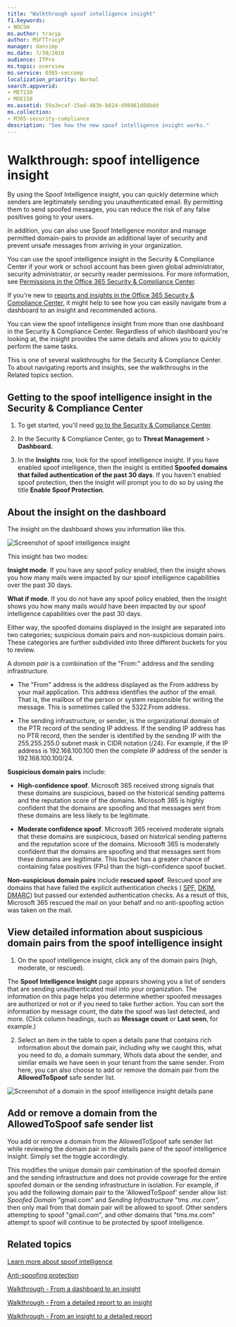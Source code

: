 ```yaml
---
title: "Walkthrough spoof intelligence insight"
f1.keywords:
- NOCSH
ms.author: tracyp
author: MSFTTracyP
manager: dansimp
ms.date: 7/30/2018
audience: ITPro
ms.topic: overview
ms.service: O365-seccomp
localization_priority: Normal
search.appverid:
- MET150
- MOE150
ms.assetid: 59a3ecaf-15ed-483b-b824-d98961d88bdd
ms.collection:
- M365-security-compliance
description: "See how the new spoof intelligence insight works."
---
```


# Walkthrough: spoof intelligence insight

By using the Spoof Intelligence insight, you can quickly determine which senders are legitimately sending you unauthenticated email. By permitting them to send spoofed messages, you can reduce the risk of any false positives going to your users.
  
In addition, you can also use Spoof Intelligence monitor and manage permitted domain-pairs to provide an additional layer of security and prevent unsafe messages from arriving in your organization.
  
You can use the spoof intelligence insight in the Security &amp; Compliance Center if your work or school account has been given global administrator, security administrator, or security reader permissions. For more information, see [Permissions in the Office 365 Security &amp; Compliance Center](permissions-in-the-security-and-compliance-center.md).
  
If you're new to [reports and insights in the Office 365 Security &amp; Compliance Center](reports-and-insights-in-security-and-compliance.md), it might help to see how you can easily navigate from a dashboard to an insight and recommended actions.
  
You can view the spoof intelligence insight from more than one dashboard in the Security &amp; Compliance Center. Regardless of which dashboard you're looking at, the insight provides the same details and allows you to quickly perform the same tasks.
  
This is one of several walkthroughs for the Security &amp; Compliance Center. To about navigating reports and insights, see the walkthroughs in the Related topics section.
  
## Getting to the spoof intelligence insight in the Security &amp; Compliance Center

1. To get started, you'll need [go to the Security &amp; Compliance Center](../../compliance/go-to-the-securitycompliance-center.md).
    
2. In the Security &amp; Compliance Center, go to **Threat Management** \> **Dashboard.**
    
3. In the **Insights** row, look for the spoof intelligence insight. If you have enabled spoof intelligence, then the insight is entitled **Spoofed domains that failed authentication of the past 30 days**. If you haven't enabled spoof protection, then the insight will prompt you to do so by using the title **Enable Spoof Protection**. 
    
## About the insight on the dashboard

The insight on the dashboard shows you information like this.
  
![Screenshot of spoof intelligence insight](../../media/28aeabac-c1a1-4d16-9fbe-14996f742a9a.png)
  
This insight has two modes:
  
 **Insight mode**. If you have any spoof policy enabled, then the insight shows you how many mails were impacted by our spoof intelligence capabilities over the past 30 days. 
  
 **What if mode**. If you do not have any spoof policy enabled, then the insight shows you how many mails  *would*  have been impacted by our spoof intelligence capabilities over the past 30 days. 
  
Either way, the spoofed domains displayed in the insight are separated into two categories; suspicious domain pairs and non-suspicious domain pairs. These categories are further subdivided into three different buckets for you to review. 
  
A  *domain pair*  is a combination of the "From:" address and the sending infrastructure. 
  
- The "From" address is the address displayed as the From address by your mail application. This address identifies the author of the email. That is, the mailbox of the person or system responsible for writing the message. This is sometimes called the 5322.From address.
    
- The sending infrastructure, or sender, is the organizational domain of the PTR record of the sending IP address. If the sending IP address has no PTR record, then the sender is identified by the sending IP with the 255.255.255.0 subnet mask in CIDR notation (/24). For example, if the IP address is 192.168.100.100 then the complete IP address of the sender is 192.168.100.100/24.
    
 **Suspicious domain pairs** include: 
  
- **High-confidence spoof**. Microsoft 365 received strong signals that these domains are suspicious, based on the historical sending patterns and the reputation score of the domains. Microsoft 365 is highly confident that the domains are spoofing and that messages sent from these domains are less likely to be legitimate. 
    
- **Moderate confidence spoof**. Microsoft 365 received moderate signals that these domains are suspicious, based on historical sending patterns and the reputation score of the domains. Microsoft 365 is moderately confident that the domains are spoofing and that messages sent from these domains are legitimate. This bucket has a greater chance of containing false positives (FPs) than the high-confidence spoof bucket. 
    
 **Non-suspicious domain pairs** include **rescued spoof**. Rescued spoof are domains that have failed the explicit authentication checks ( [SPF](https://docs.microsoft.com/office365/SecurityCompliance/how-office-365-uses-spf-to-prevent-spoofing), [DKIM](https://docs.microsoft.com/office365/SecurityCompliance/use-dkim-to-validate-outbound-email), [DMARC](https://docs.microsoft.com/office365/SecurityCompliance/use-dmarc-to-validate-email)) but passed our extended authentication checks. As a result of this, Microsoft 365 rescued the mail on your behalf and no anti-spoofing action was taken on the mail. 
  
## View detailed information about suspicious domain pairs from the spoof intelligence insight

1. On the spoof intelligence insight, click any of the domain pairs (high, moderate, or rescued).
  
The **Spoof Intelligence Insight** page appears showing you a list of senders that are sending unauthenticated mail into your organization. The information on this page helps you determine whether spoofed messages are authorized or not or if you need to take further action. You can sort the information by message count, the date the spoof was last detected, and more. (Click column headings, such as **Message count** or **Last seen**, for example.) 
    
2. Select an item in the table to open a details pane that contains rich information about the domain pair, including why we caught this, what you need to do, a domain summary, WhoIs data about the sender, and similar emails we have seen in your tenant from the same sender. From here, you can also choose to add or remove the domain pair from the **AllowedToSpoof** safe sender list. 
  
![Screenshot of a domain in the spoof intelligence insight details pane](../../media/03ad3e6e-2010-4e8e-b92e-accc8bbebb79.png)
  
## Add or remove a domain from the AllowedToSpoof safe sender list

You add or remove a domain from the AllowedToSpoof safe sender list while reviewing the domain pair in the details pane of the spoof intelligence insight. Simply set the toggle accordingly.
  
This modifies the unique domain pair combination of the spoofed domain and the sending infrastructure and does not provide coverage for the entire spoofed domain or the sending infrastructure in isolation. For example, if you add the following domain pair to the 'AllowedToSpoof' sender allow list:  *Spoofed Domain*  "gmail.com" and  *Sending Infrastructure*  "tms  *.mx.com",*  then only mail from that domain pair will be allowed to spoof. Other senders attempting to spoof "gmail.com", and other domains that "tms.mx.com" attempt to spoof will continue to be protected by spoof intelligence. 
  
## Related topics

[Learn more about spoof intelligence](learn-about-spoof-intelligence.md)
  
[Anti-spoofing protection](anti-spoofing-protection.md)
  
[Walkthrough - From a dashboard to an insight](from-a-dashboard-to-an-insight.md)
  
[Walkthrough - From a detailed report to an insight](from-a-detailed-report-to-an-insight.md)
  
[Walkthrough - From an insight to a detailed report](from-an-insight-to-a-detailed-report.md)
  

